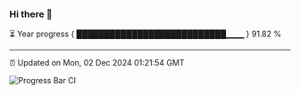 ### Hi there 👋

⏳ Year progress { ███████████████████████████▁▁▁ } 91.82 %

---

⏰ Updated on Mon, 02 Dec 2024 01:21:54 GMT

![Progress Bar CI](https://github.com/JuvenileQ/Progress-Bar-CI/workflows/main/badge.svg)
